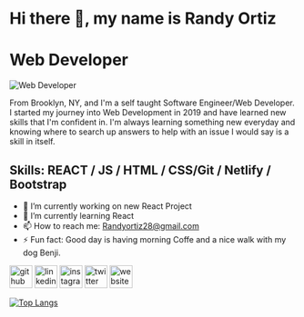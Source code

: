 # Hi there 👋, my name is Randy Ortiz
# Web Developer
![Web Developer](https://pbs.twimg.com/profile_banners/1275236749606883331/1609305976/1500x500)

From Brooklyn, NY, and I'm a self taught Software Engineer/Web Developer. I started my journey into Web Development in 2019 and have learned new skills that I'm confident in. I'm always learning something new everyday and knowing where to search up answers to help with an issue I would say is a skill in itself.

## Skills: REACT / JS / HTML / CSS/Git / Netlify / Bootstrap

- 🔭 I’m currently working on new React Project 
- 🌱 I’m currently learning React 
- 📫 How to reach me: Randyortiz28@gmail.com 
- ⚡ Fun fact: Good day is having morning Coffe and a nice walk with my dog Benji. 


[<img src='https://cdn.jsdelivr.net/npm/simple-icons@3.0.1/icons/github.svg' alt='github' height='40'>](https://github.com/Randyo28)  [<img src='https://cdn.jsdelivr.net/npm/simple-icons@3.0.1/icons/linkedin.svg' alt='linkedin' height='40'>](https://www.linkedin.com/in/https://www.linkedin.com/in/randy-ortiz-6a8027193//) [<img src='https://cdn.jsdelivr.net/npm/simple-icons@3.0.1/icons/instagram.svg' alt='instagram' height='40'>](https://www.instagram.com/Randyo28/)  [<img src='https://cdn.jsdelivr.net/npm/simple-icons@3.0.1/icons/twitter.svg' alt='twitter' height='40'>](https://twitter.com/Randyo28)  [<img src='https://cdn.jsdelivr.net/npm/simple-icons@3.0.1/icons/icloud.svg' alt='website' height='40'>](https://www.randyortiz.net/)  

[![Top Langs](https://github-readme-stats.vercel.app/api/top-langs/?username=Randyo28)](https://github.com/anuraghazra/github-readme-stats)

